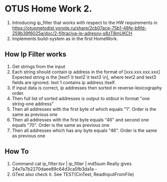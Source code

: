 # OTUS Home Work 2.
1. Introducing ip_filter that works with respect to the HW requirements in
   https://otusmetodist.yonote.ru/share/2cb07ace-75b1-48fe-b6fd-259b39f6025a/doc/2-filtraciya-ip-adresov-s8zT8mUKCH
2. Implements build-system as in the first HomeWork.

## How Ip Filter works
1) Get strings from the input
2) Each string should contain ip address in the format of [xxx.xxx.xxx.xxx]
Expected string is the [text1 \t text2 \t text3 \n], where text2 and text3 fields are ignored.
text 1 contains ip address itself. 
3) If input data is correct, ip addresses then sorted in reverse-lexicography order.
4) Then full list of sorted addresses is output to stdout in format "one string-one address"
5) Then all addresses with the first byte of which equals "1". Order is the same as previous one
6) Then all addresses with the first byte equals "46" and second one equals "70". Order is the same as previous one
7) Then all addresses which has any byte equals "46". Order is the same as previous one
 

## How To
1) Command cat ip_filter.tsv | ip_filter | md5sum
Really gives
24e7a7b2270daee89c64d3ca5fb3da1a -
2) GTest also check it. See TEST(CinTest, ReadInputFromFile)


